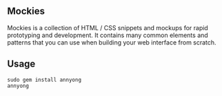 Mockies
---

Mockies is a collection of HTML / CSS snippets and mockups for rapid prototyping and development. It contains many common elements and patterns that you can use when building your web interface from scratch.

Usage
---

    sudo gem install annyong
    annyong